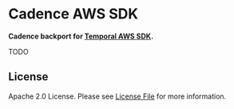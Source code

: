 # Cadence AWS SDK

**Cadence backport for [Temporal AWS SDK](https://github.com/temporalio/temporal-aws-sdk-go).**

TODO

## License

Apache 2.0 License. Please see [License File](LICENSE) for more information.
